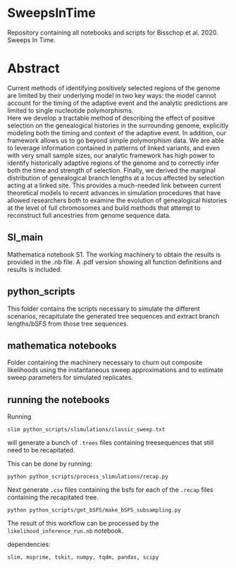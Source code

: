 # SweepsInTime
Repository containing all notebooks and scripts for Bisschop et al. 2020. Sweeps In Time.

# Abstract
Current methods of identifying positively selected regions of the genome are limited by their underlying model in two key ways: the model cannot account for the timing of the adaptive event and the analytic predictions are limited to single nucleotide polymorphisms.  
Here we develop a tractable method of describing the effect of positive selection on the genealogical histories in the surrounding genome, explicitly modeling both the timing and context of the adaptive event. In addition, our framework allows us to go beyond simple polymorphism data. We are able to leverage information contained in patterns of linked variants, and even with very small sample sizes, our analytic framework has high power to identify historically adaptive regions of the genome and to correctly infer both the time and strength of selection. Finally, we derived the marginal distribution of genealogical branch lengths at a locus affected by selection acting at a linked site. This provides a much-needed link between current theoretical models to recent advances in simulation procedures that have allowed researchers both to examine the evolution of genealogical histories at the level of full chromosomes and build methods that attempt to reconstruct full ancestries from genome sequence data.

## SI_main
Mathematica notebook S1.  The working machinery to obtain the results is provided in the .nb file.  A .pdf version showing all function definitions and results is included. 

## python_scripts
This folder contains the scripts necessary to simulate the different scenarios, recapitulate the generated tree sequences and extract branch lengths/bSFS from those tree sequences.

## mathematica notebooks
Folder containing the machinery necessary to churn out composite likelihoods using the instantaneous sweep approximations and to estimate sweep parameters for simulated replicates.

## running the notebooks
Running 

	slim python_scripts/slimulations/classic_sweep.txt

will generate a bunch of `.trees` files containing treesequences that still need to be recapitated.

This can be done by running:

	python python_scripts/process_slimulations/recap.py

Next generate `.csv` files containing the bsfs for each of the `.recap` files containing the recapitated tree.

	python python_scripts/get_bSFS/make_bSFS_subsampling.py

The result of this workflow can be processed by the `likelihood_inference_run.nb` notebook.

dependencies: 

	slim, msprime, tskit, numpy, tqdm, pandas, scipy
	
